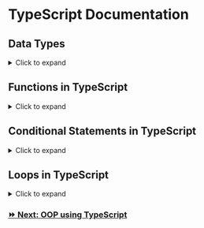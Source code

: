 
# TypeScript Documentation

## Data Types

<details>
  <summary>Click to expand</summary>


<br>


In TypeScript, there are several data types that can be used to define variables, functions, and other constructs. These data types include:
Boolean: represents a value that can be either true or false.
```typescript
let isCompleted: boolean = false;
```

Number: represents both integer and floating-point numbers.
```typescript
let age: number = 30;
let price: number = 4.99;
```

String: represents a sequence of characters.
```typescript
let name: string = "John";
let message: string = `Hello, ${name}!`;
```

Array: represents a collection of values of the same type.
```typescript
let numbers: number[] = [1, 2, 3, 4];
let names: string[] = ["John", "Jane", "Bob"];
```

Tuple: represents an array with a fixed number of elements, where each element may have a different type.
```typescript
let person: [string, number] = ["John", 30];
```

Enum: represents a set of named constants.
```typescript
enum Color {
  Red,
  Green,
  Blue,
}

let backgroundColor: Color = Color.Red;
```

Any: represents any type of value.
```typescript
let x: any = 10;
x = "hello";
```

Void: represents the absence of any type. It is commonly used as the return type of functions that do not return a value.
```typescript
function logMessage(message: string): void {
  console.log(message);
}
```

Null and Undefined: represent the absence of a value. They are typically used to indicate that a variable does not have a value.
```
let notDefined: undefined = undefined;
let noValue: null = null;
```
</details>











## Functions in TypeScript

<details>

<summary>Click to expand</summary>


<br>

In TypeScript, functions are defined using the function keyword, followed by the function name, and then the parameter list in parentheses. The function body is enclosed in curly braces, and the return type, if any, is specified after the parameter list using a colon.
`Example 1`
Function with no parameters and no return type:
```typescript
function sayHello(): void {
  console.log("Hello!");
}
```
`Example 2`
Function with one parameter and a return type:
```typescript
function double(number: number): number {
  return number * 2;
}
```
`Example 3`
Function with multiple parameters and a return type:
```typescript
function addNumbers(a: number, b: number): number {
  return a + b;
}
```
`Example 4`
Function with optional parameters and a return type:
```typescript
function buildName(firstName: string, lastName?: string): string {
  if (lastName) {
    return firstName + " " + lastName;
  } else {
    return firstName;
  }
}
```
The question mark after the lastName parameter indicates that it is optional.
`Example 5`
Function with default parameter values and a return type:
```typescript
function calculatePrice(price: number, taxRate: number = 0.1): number {
  return price + (price * taxRate);
}
```
The taxRate parameter has a default value of 0.1, which means that it is optional and will default to 0.1 if no value is provided.
`Example 6`
Arrow function with implicit return type:
```
const multiply = (a: number, b: number) => a * b;
```
</details>



## Conditional Statements in TypeScript

<details>

<summary>Click to expand</summary>

<br>


In TypeScript, conditional statements are used to execute different blocks of code based on a condition. The two main types of conditional statements are the if statement and the switch statement.
`If Statement`
The if statement is used to execute a block of code if a condition is true. The basic syntax is as follows:
```typescript
if (condition) {
  // code to execute if the condition is true
}
```
Here's an example:
```typescript
let x: number = 10;

if (x > 5) {
  console.log("x is greater than 5");
}
```
`If-else Statement`
The if-else statement is used to execute one block of code if a condition is true and another block of code if the condition is false. The basic syntax is as follows:
```typescript
if (condition) {
  // code to execute if the condition is true
} else {
  // code to execute if the condition is false
}
```
Here's an example:
```typescript
let x: number = 10;

if (x > 5) {
  console.log("x is greater than 5");
} else {
  console.log("x is less than or equal to 5");
}
```
`If-else if Statement`
The if-else if statement is used to execute different blocks of code based on multiple conditions. The basic syntax is as follows:
```typescript
if (condition1) {
  // code to execute if condition1 is true
} else if (condition2) {
  // code to execute if condition2 is true
} else {
  // code to execute if all conditions are false
}
```
Here's an example:
```typescript
let x: number = 10;

if (x > 20) {
  console.log("x is greater than 20");
} else if (x > 10) {
  console.log("x is greater than 10");
} else {
  console.log("x is less than or equal to 10");
}
```
`Switch Statement`
The switch statement is used to execute different blocks of code based on the value of an expression. The basic syntax is as follows:
```typescript
switch (expression) {
  case value1:
    // code to execute if expression is equal to value1
    break;
  case value2:
    // code to execute if expression is equal to value2
    break;
  default:
    // code to execute if expression is not equal to any of the values
    break;
}
```
Here's an example:
```typescript
let dayOfWeek: number = 3;
let dayName: string;

switch (dayOfWeek) {
  case 1:
    dayName = "Sunday";
    break;
  case 2:
    dayName = "Monday";
    break;
  case 3:
    dayName = "Tuesday";
    break;
  case 4:
    dayName = "Wednesday";
    break;
  case 5:
    dayName = "Thursday";
    break;
  case 6:
    dayName = "Friday";
    break;
  case 7:
    dayName = "Saturday";
    break;
  default:
    dayName = "Invalid day";
    break;
}

console.log(dayName);
```
These are the main types of conditional statements in TypeScript. They are used to make the code more flexible and adaptable to different scenarios.

  
</details>






## Loops in TypeScript

<details>

<summary>Click to expand</summary>

<br>

In TypeScript, loops are used to execute a block of code repeatedly. There are two main types of loops: for loops and while loops.
`For Loops`
The for loop is used to execute a block of code for a specified number of times. The basic syntax is as follows:
```typescript
for (initialization; condition; increment/decrement) {
  // code to execute
}
```
Here's an example:
```typescript
 for (let i: number = 0; i < 5; i++) {
  console.log(i);
}
 ```
 `While Loops`
The while loop is used to execute a block of code while a specified condition is true. The basic syntax is as follows:
```typescript
while (condition) {
  // code to execute
}
```
Here's an example:
```typescript
let i: number = 0;

while (i < 5) {
  console.log(i);
  i++;
}
```
`Do-While Loops`
The do-while loop is similar to the while loop, but it executes the block of code at least once, regardless of whether the condition is true or false. The basic syntax is as follows:

```typescript
do {
  // code to execute
} while (condition);
```
Here's an example:

```typescript
let i: number = 0;

do {
  console.log(i);
  i++;
} while (i < 5);
```
`For-in Loops`
The for-in loop is used to loop through the properties of an object. The basic syntax is as follows:

```typescript
for (let property in object) {
  // code to execute
}
```
Here's an example:
```typescript
let person = { name: "John", age: 30, city: "New York" };

for (let property in person) {
  console.log(property + ": " + person[property]);
}
```
</details>



### [:fast_forward: Next: OOP using TypeScript](https://github.com/dev-satri/TypeScript-Documentation/blob/main/ObjectOrientedProgramming.md)

